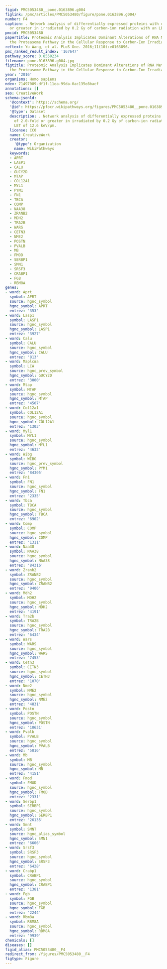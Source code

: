 ```yaml
---
figid: PMC5053480__pone.0163896.g004
figlink: /pmc/articles/PMC5053480/figure/pone.0163896.g004/
number: F4
caption: . Network analysis of differentially expressed proteins with changes of 2.0-fold
  or greater in irradiated by 0.2 Gy of carbon-ion radiation with an LET of 12.6 keV/μm.
pmcid: PMC5053480
papertitle: Proteomic Analysis Implicates Dominant Alterations of RNA Metabolism and
  the Proteasome Pathway in the Cellular Response to Carbon-Ion Irradiation.
reftext: Yu Wang, et al. PLoS One. 2016;11(10):e0163896.
pmc_ranked_result_index: '167647'
pathway_score: 0.8550234
filename: pone.0163896.g004.jpg
figtitle: Proteomic Analysis Implicates Dominant Alterations of RNA Metabolism and
  the Proteasome Pathway in the Cellular Response to Carbon-Ion Irradiation
year: '2016'
organisms: Homo sapiens
ndex: 71497089-df1f-11ea-99da-0ac135e8bacf
annotations: []
seo: CreativeWork
schema-jsonld:
  '@context': https://schema.org/
  '@id': https://pfocr.wikipathways.org/figures/PMC5053480__pone.0163896.g004.html
  '@type': Dataset
  description: . Network analysis of differentially expressed proteins with changes
    of 2.0-fold or greater in irradiated by 0.2 Gy of carbon-ion radiation with an
    LET of 12.6 keV/μm.
  license: CC0
  name: CreativeWork
  creator:
    '@type': Organization
    name: WikiPathways
  keywords:
  - APRT
  - LASP1
  - CALU
  - GUCY2D
  - MTAP
  - COL12A1
  - MYL1
  - PYM1
  - FN1
  - TBCA
  - COMP
  - NAA38
  - ZRANB2
  - MDH2
  - TRA2B
  - WARS
  - CETN3
  - NME2
  - POSTN
  - PVALB
  - MB
  - FMOD
  - SERBP1
  - SMN1
  - SRSF3
  - CRABP1
  - FGB
  - RBM8A
genes:
- word: Aprt
  symbol: APRT
  source: hgnc_symbol
  hgnc_symbol: APRT
  entrez: '353'
- word: Lasp1
  symbol: LASP1
  source: hgnc_symbol
  hgnc_symbol: LASP1
  entrez: '3927'
- word: Calu
  symbol: CALU
  source: hgnc_symbol
  hgnc_symbol: CALU
  entrez: '813'
- word: Марlcвa
  symbol: LCA
  source: hgnc_prev_symbol
  hgnc_symbol: GUCY2D
  entrez: '3000'
- word: Mtap
  symbol: MTAP
  source: hgnc_symbol
  hgnc_symbol: MTAP
  entrez: '4507'
- word: Col12a1
  symbol: COL12A1
  source: hgnc_symbol
  hgnc_symbol: COL12A1
  entrez: '1303'
- word: Myl1
  symbol: MYL1
  source: hgnc_symbol
  hgnc_symbol: MYL1
  entrez: '4632'
- word: Wibg
  symbol: WIBG
  source: hgnc_prev_symbol
  hgnc_symbol: PYM1
  entrez: '84305'
- word: Fn1
  symbol: FN1
  source: hgnc_symbol
  hgnc_symbol: FN1
  entrez: '2335'
- word: Tbca
  symbol: TBCA
  source: hgnc_symbol
  hgnc_symbol: TBCA
  entrez: '6902'
- word: Comp
  symbol: COMP
  source: hgnc_symbol
  hgnc_symbol: COMP
  entrez: '1311'
- word: Naa38
  symbol: NAA38
  source: hgnc_symbol
  hgnc_symbol: NAA38
  entrez: '84316'
- word: Zranb2
  symbol: ZRANB2
  source: hgnc_symbol
  hgnc_symbol: ZRANB2
  entrez: '9406'
- word: Mdh2
  symbol: MDH2
  source: hgnc_symbol
  hgnc_symbol: MDH2
  entrez: '4191'
- word: Tra2b
  symbol: TRA2B
  source: hgnc_symbol
  hgnc_symbol: TRA2B
  entrez: '6434'
- word: Wars
  symbol: WARS
  source: hgnc_symbol
  hgnc_symbol: WARS
  entrez: '7453'
- word: Cetn3
  symbol: CETN3
  source: hgnc_symbol
  hgnc_symbol: CETN3
  entrez: '1070'
- word: Nme2
  symbol: NME2
  source: hgnc_symbol
  hgnc_symbol: NME2
  entrez: '4831'
- word: Postn
  symbol: POSTN
  source: hgnc_symbol
  hgnc_symbol: POSTN
  entrez: '10631'
- word: Pvalb
  symbol: PVALB
  source: hgnc_symbol
  hgnc_symbol: PVALB
  entrez: '5816'
- word: Mb
  symbol: MB
  source: hgnc_symbol
  hgnc_symbol: MB
  entrez: '4151'
- word: Fmod
  symbol: FMOD
  source: hgnc_symbol
  hgnc_symbol: FMOD
  entrez: '2331'
- word: Serbp1
  symbol: SERBP1
  source: hgnc_symbol
  hgnc_symbol: SERBP1
  entrez: '26135'
- word: Smnt
  symbol: SMNT
  source: hgnc_alias_symbol
  hgnc_symbol: SMN1
  entrez: '6606'
- word: Srsf3
  symbol: SRSF3
  source: hgnc_symbol
  hgnc_symbol: SRSF3
  entrez: '6428'
- word: Crabp1
  symbol: CRABP1
  source: hgnc_symbol
  hgnc_symbol: CRABP1
  entrez: '1381'
- word: Fgb
  symbol: FGB
  source: hgnc_symbol
  hgnc_symbol: FGB
  entrez: '2244'
- word: Rbm8a
  symbol: RBM8A
  source: hgnc_symbol
  hgnc_symbol: RBM8A
  entrez: '9939'
chemicals: []
diseases: []
figid_alias: PMC5053480__F4
redirect_from: /figures/PMC5053480__F4
figtype: Figure
---
```


